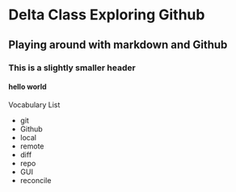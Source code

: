 # Delta Class Exploring Github

## Playing around with markdown and Github

### This is a slightly smaller header

#### hello world

Vocabulary List
- git
- Github
- local
- remote
- diff
- repo
- GUI
- reconcile 
